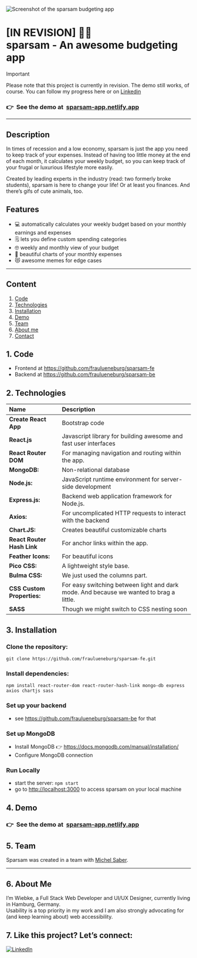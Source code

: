 ![Screenshot of the sparsam budgeting app](https://github.com/fraulueneburg/sparsam-fe/assets/122455194/19f8f53d-d6d4-4ae8-8ff1-127248585f21)

# [IN REVISION] 👷🐽<br />sparsam - An awesome budgeting app

> [!IMPORTANT]
> Please note that this project is currently in revision. The demo still works, of course. You can follow my progress here or on [Linkedin](https://linkedin.com/in/fraulueneburg)

### 👉&nbsp;&nbsp;See the demo at&nbsp;&nbsp;[sparsam-app.netlify.app](https://sparsam-app.netlify.app/)

---

## Description

In times of recession and a low economy, sparsam is just the app you need to keep track of your expenses. Instead of having too little money at the end of each month, it calculates your weekly budget, so you can keep track of your frugal or luxurious lifestyle more easily.

Created by leading experts in the industry (read: two formerly broke students), sparsam is here to change your life! Or at least you finances. And there’s gifs of cute animals, too.

## Features

- 💻 automatically calculates your weekly budget based on your monthly earnings and expenses
- 🗒️ lets you define custom spending categories
- 🤓 weekly and monthly view of your budget
- 🍰 beautiful charts of your monthly expenses
- 😻 awesome memes for edge cases

---

## Content

1. [Code](#1-code)
2. [Technologies](#2-technologies)
3. [Installation](#3-installation)
4. [Demo](#4-demo)
5. [Team](#5-team)
6. [About me](#6-about-me)
7. [Contact](#7-like-this-project-lets-connect)

## 1. Code

- Frontend at https://github.com/fraulueneburg/sparsam-fe
- Backend at https://github.com/fraulueneburg/sparsam-be

## 2. Technologies

| Name                       | Description                                                                             |
| :------------------------- | :-------------------------------------------------------------------------------------- |
| **Create React App**       | Bootstrap code                                                                          |
| **React.js**               | Javascript library for building awesome and fast user interfaces                        |
| **React Router DOM**       | For managing navigation and routing within the app.                                     |
| **MongoDB:**               | Non-relational database                                                                 |
| **Node.js:**               | JavaScript runtime environment for server-side development                              |
| **Express.js:**            | Backend web application framework for Node.js.                                          |
| **Axios:**                 | For uncomplicated HTTP requests to interact with the backend                            |
| **Chart.JS:**              | Creates beautiful customizable charts                                                   |
| **React Router Hash Link** | For anchor links within the app.                                                        |
| **Feather Icons:**         | For beautiful icons                                                                     |
| **Pico CSS:**              | A lightweight style base.                                                               |
| **Bulma CSS:**             | We just used the columns part.                                                          |
| **CSS Custom Properties:** | For easy switching between light and dark mode. And because we wanted to brag a little. |
| **SASS**                   | Though we might switch to CSS nesting soon                                              |

## 3. Installation

### Clone the repository:

```
git clone https://github.com/fraulueneburg/sparsam-fe.git
```

### Install dependencies:

```
npm install react-router-dom react-router-hash-link mongo-db express axios chartjs sass
```

### Set up your backend

- see https://github.com/fraulueneburg/sparsam-be for that

### Set up MongoDB

- Install MongoDB 👉 https://docs.mongodb.com/manual/installation/
- Configure MongoDB connection

### Run Locally

- start the server: `npm start`
- go to [http://localhost:3000](http://localhost:3000) to access sparsam on your local machine

## 4. Demo

### 👉&nbsp;&nbsp;See the demo at&nbsp;&nbsp;[sparsam-app.netlify.app](https://sparsam-app.netlify.app/)

## 5. Team

Sparsam was created in a team with [Michel Saber](https://github.com/michelsaber).

---

## 6. About Me

I’m Wiebke, a Full Stack Web Developer and UI/UX Designer, currently living in Hamburg, Germany.  
Usability is a top priority in my work and I am also strongly advocating for (and keep learning about) web accessibility.

## 7. Like this project? Let’s connect:

<a href="https://linkedin.com/in/fraulueneburg" target="_blank">
<img alt="LinkedIn" src="https://img.shields.io/badge/-linkedin-1572B6?&style=for-the-badge&logo=css3&logoColor=white" />
</a>
